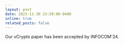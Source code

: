 ```yaml
---
layout: post
date: 2023-11-30 23:59:00-0400
inline: true
related_posts: false
---
```


Our vCrypto paper has been accepted by INFOCOM'24.

